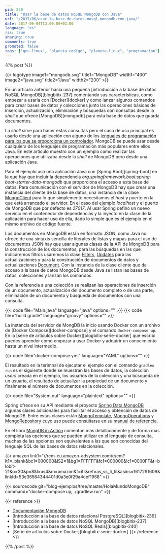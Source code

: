 ```yaml
---
pid: 239
title: "Usar la base de datos NoSQL MongoDB con Java"
url: "/2017/06/usar-la-base-de-datos-nosql-mongodb-con-java/"
date: 2017-06-04T13:00:00+02:00
language: "es"
rss: true
sharing: true
comments: true
promoted: false
tags: ["gnu-linux", "planeta-codigo", "planeta-linux", "programacion"]
---
```


{{% post %}}

{{< logotype image1="mongodb.svg" title1="MongoDB" width1="400" image2="java.svg" title2="Java" width2="200" >}}

En un artículo anterior hacía una pequeña [introducción a la base de datos NoSQL MongoDB][blogbitix-237] comentando sus características, como empezar a usarla con [Docker][docker] y como lanzar algunos comandos para crear bases de datos y colecciones junto las operaciones básicas de inserción, actualización, eliminación y búsquedas con consultas desde la _shell_ que ofrece [MongoDB][mongodb] para esta base de datos que guarda documentos.

La _shell_ sirve para hacer estas consultas pero el caso de uso principal es usarlo desde una aplicación con alguno de los [lenguajes de programación para los que se proporciona un controlador](https://docs.mongodb.com/ecosystem/drivers/). MongoDB se puede usar desde cualquiera de los lenguajes de programación más populares entre ellos Java. En este artículo muestro con un ejemplo como realizar las operaciones que utilizaba desde la _shell_ de MongoDB pero desde una aplicación Java.

Para el ejemplo uso una aplicación Java con [Spring Boot][spring-boot] en la que hay que incluir la dependencia _org.springframework.boot:spring-boot-starter-data-mongodb_ que proporciona el acceso a esta base de datos. Para comunicación con el servidor de MongoDB hay que crear una instancia del cliente de la base de datos, una instancia de la clase [MongoClient](https://api.mongodb.com/java/current/com/mongodb/MongoClient.html) para lo que simplemente necesitamos el _host_ y puerto en la que está arrancado el servidor. En el caso del ejemplo _localhost_ y el puerto de MongoDB que por defecto es _27017_. Al usar Spring defino un nuevo servicio en el contenedor de dependencias y la inyecto en la clase de la aplicación para hacer uso de ella, dado lo simple que es el ejemplo en el mismo archivo de código fuente.

Los documentos en MongoDB están en formato JSON, como Java no ofrece de una sintaxis sencilla de literales de listas y mapas para el uso de documentos JSON hay que usar algunas clases de la API de MongoDB para la construcción de los documentos, para las búsquedas en las que indicaremos filtros usaremos la clase [Filters](https://api.mongodb.com/java/current/com/mongodb/client/model/Filters.html), [Updates](https://api.mongodb.com/java/current/com/mongodb/client/model/Updates.html) para las actualizaciones y para la construcción de documentos de datos y actualizaciones [Document](https://api.mongodb.com/java/current/org/bson/Document.html). Con la instancia de la clase cliente que da acceso a la base de datos MongoDB desde Java se listan las bases de datos, colecciones y lanzan los comandos.

Con la referencia a una colección se realizan las operaciones de inserción de un documento, actualización del documento completo o de una parte, eliminación de un documento y búsqueda de documentos con una consulta.

{{< code file="Main.java" language="java" options="" >}}
{{< code file="build.gradle" language="groovy" options="" >}}

La instancia del servidor de MongDB la inicio usando Docker con un archivo de [Docker Compose][docker-compose] y el comando <code>docker-compose up</code>. En la  [serie de artículos sobre Docker][blogbitix-serie-docker] que escribí puedes aprender como empezar a usar Docker y adquirir un conocimiento hasta un nivel intermedio.

{{< code file="docker-compose.yml" language="YAML" options="" >}}

El resultado en la terimnal de ejecutar el ejemplo con el comando <code>gradlew run</code> es el siguiente donde se muestran las bases de datos, la colección _users_ creada en el ejemplo, los usuarios de la colección y una búsqueda de un usuario, el resultado de actualizar la propiedad de un documento y finalmente el número de documentos en la colección.

{{< code file="System.out" language="plaintext" options="" >}}

Spring ofrece en su API mediante el proyecto [Spring Data MongoDB](https://projects.spring.io/spring-data-mongodb/) algunas clases adicionales para facilitar el acceso y obtención de datos de MongoDB. Entre estas clases están [MongoTemplate](https://docs.spring.io/spring-data/data-mongo/docs/current/api/org/springframework/data/mongodb/core/MongoTemplate.html), [MongoOperations](https://docs.spring.io/spring-data/data-mongo/docs/current/api/org/springframework/data/mongodb/core/MongoOperations.html) y [MongoRepository](https://docs.spring.io/spring-data/data-mongo/docs/current/api/org/springframework/data/mongodb/repository/MongoRepository.html) cuyo uso puede consultarse en su [manual de referencia](https://docs.spring.io/spring-data/data-mongo/docs/current/reference/html/).

En el libro [MongDB in Action](https://amzn.to/2qvYqqU) comentan más detalladamente y de forma más completa las opciones que se pueden utilizar en el lenguaje de consulta, muchas de las opciones son equivalentes a las que son conocidas del lenguaje SQL de las bases de datos relacionales.

{{< amazon
    link1="//rcm-eu.amazon-adsystem.com/e/cm?lt1=_blank&bc1=000000&IS2=1&bg1=FFFFFF&fc1=000000&lc1=0000FF&t=blobit-21&o=30&p=8&l=as4&m=amazon&f=ifr&ref=as_ss_li_til&asins=1617291609&linkId=53e36564344401d0a3e0f29a4cef1968" >}}

{{< sourcecode git="blog-ejemplos/tree/master/HolaMundoMongoDB" command="docker-compose up, ./gradlew run" >}}

{{< reference >}}
* [Documentación MongoDB](https://docs.mongodb.com/)
* [Introducción a la base de datos relacional PostgreSQL][blogbitix-236]
* [Introducción a la base de datos NoSQL MongoDB][blogbitix-237]
* [Introducción a la base de datos NoSQL Redis][blogbitix-240]
* [Serie de artículos sobre Docker][blogbitix-serie-docker]
{{< /reference >}}

{{% /post %}}
